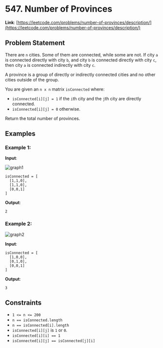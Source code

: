 # 547. Number of Provinces
**Link**: [https://leetcode.com/problems/number-of-provinces/description/](https://leetcode.com/problems/number-of-provinces/description/)

## Problem Statement
There are `n` cities. Some of them are connected, while some are not. If city `a` is connected directly with city `b`, and city `b` is connected directly with city `c`, then city `a` is connected indirectly with city `c`.

A province is a group of directly or indirectly connected cities and no other cities outside of the group.

You are given an `n x n` matrix `isConnected` where:
- `isConnected[i][j] = 1` if the `i`th city and the `j`th city are directly connected.
- `isConnected[i][j] = 0` otherwise.

Return the total number of provinces.

## Examples

### Example 1:
**Input**:

![graph1](https://github.com/user-attachments/assets/944fa016-94a1-48ec-b3d7-ff90766a97bc)

```
isConnected = [
  [1,1,0],
  [1,1,0],
  [0,0,1]
]
```

**Output**:
```
2
```

### Example 2:

![graph2](https://github.com/user-attachments/assets/1cca80f9-603c-4130-8e32-eeae1f3b76d2)

**Input**:
```
isConnected = [
  [1,0,0],
  [0,1,0],
  [0,0,1]
]
```

**Output**:
```
3
```

## Constraints
- `1 <= n <= 200`
- `n == isConnected.length`
- `n == isConnected[i].length`
- `isConnected[i][j]` is `1` or `0`.
- `isConnected[i][i] == 1`
- `isConnected[i][j] == isConnected[j][i]`
